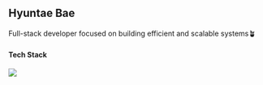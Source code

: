 <h2>Hyuntae Bae</h2>
<p>Full-stack developer focused on building efficient and scalable systems🪴</p>
    
<h4>Tech Stack</h4>
<p>
  <img src="https://skillicons.dev/icons?i=kotlin,java,spring,gradle,mysql,postgres,py,redis,docker,ts,react,gatsby,nodejs,redux,styledcomponents,tailwind,vite,electron&perline=9&theme=dark"/>
</p>
